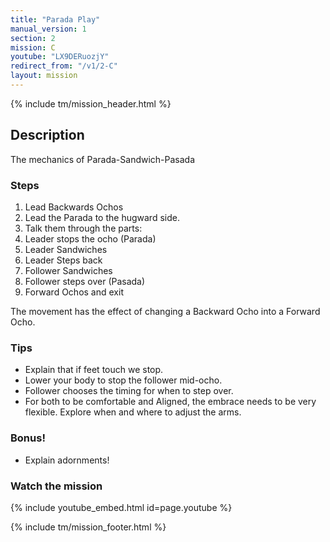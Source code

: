 ```yaml
---
title: "Parada Play"
manual_version: 1
section: 2
mission: C
youtube: "LX9DERuozjY"
redirect_from: "/v1/2-C"
layout: mission
---
```


{% include tm/mission_header.html %}

## Description

The mechanics of Parada-Sandwich-Pasada

### Steps

1. Lead Backwards Ochos
2. Lead the Parada to the hugward side. 
3. Talk them through the parts: 
4. Leader stops the ocho (Parada) 
5. Leader Sandwiches
6. Leader Steps back
7. Follower Sandwiches
8. Follower steps over (Pasada)
9. Forward Ochos and exit

The movement has the effect of changing a Backward Ocho into a Forward Ocho.  

### Tips

* Explain that if feet touch we stop. 
* Lower your body to stop the follower mid-ocho.
* Follower chooses the timing for when to step over.  
* For both to be comfortable and Aligned, the embrace needs to be very flexible. Explore when and where to adjust the arms. 

### Bonus!

* Explain adornments! 

### Watch the mission

{% include youtube_embed.html id=page.youtube %}

{% include tm/mission_footer.html %}
